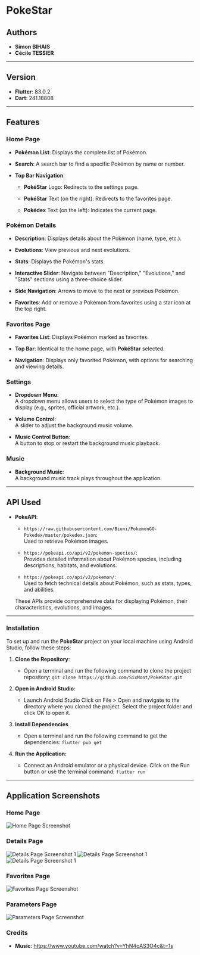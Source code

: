 # PokeStar



## Authors
- **Simon BIHAIS**
- **Cécile TESSIER**

---

## Version
- **Flutter**: 83.0.2
- **Dart**: 241.18808

---

## Features

### Home Page
- **Pokémon List**: Displays the complete list of Pokémon.

- **Search**: A search bar to find a specific Pokémon by name or number.

- **Top Bar Navigation**:
  - **PokéStar** Logo: Redirects to the settings page.

  - **PokéStar** Text (on the right): Redirects to the favorites page.

  - **Pokédex** Text (on the left): Indicates the current page.

### Pokémon Details
- **Description**: Displays details about the Pokémon (name, type, etc.).

- **Evolutions**: View previous and next evolutions.

- **Stats**: Displays the Pokémon's stats.

- **Interactive Slider**: Navigate between "Description," 
"Evolutions," and "Stats" sections using a three-choice slider.

- **Side Navigation**: Arrows to move to the next or previous Pokémon.

- **Favorites**: Add or remove a Pokémon from favorites using a star icon at the top right.

### Favorites Page
- **Favorites List**: Displays Pokémon marked as favorites.

- **Top Bar**: Identical to the home page, with **PokéStar** selected.

- **Navigation**: Displays only favorited Pokémon, with options for searching and viewing details.

### Settings
- **Dropdown Menu**:  
  A dropdown menu allows users to select the type of Pokémon images to display (e.g., sprites, official artwork, etc.).

- **Volume Control**:  
  A slider to adjust the background music volume.

- **Music Control Button**:  
  A button to stop or restart the background music playback.

### Music
- **Background Music**:  
  A background music track plays throughout the application.

---

## API Used
- **PokeAPI**:

  - `https://raw.githubusercontent.com/Biuni/PokemonGO-Pokedex/master/pokedex.json`:  
    Used to retrieve Pokémon images.

  - `https://pokeapi.co/api/v2/pokemon-species/`:  
    Provides detailed information about Pokémon species, including descriptions, habitats, and evolutions.

  - `https://pokeapi.co/api/v2/pokemon/`:  
    Used to fetch technical details about Pokémon, such as stats, types, and abilities.

  These APIs provide comprehensive data for displaying Pokémon, their characteristics, evolutions, and images.

---

### Installation

To set up and run the **PokeStar** project on your local machine using Android Studio, follow these steps:

1. **Clone the Repository**:  
   - Open a terminal and run the following command to clone the project repository:
   ```git clone https://github.com/SixMont/PokeStar.git```

2. **Open in Android Studio**:

    - Launch Android Studio
Click on File > Open and navigate to the directory where you cloned the project.
Select the project folder and click OK to open it.

3. **Install Dependencies**
    - Open a terminal and run the following command to get the dependencies: ```flutter pub get```

4. **Run the Application:**

    - Connect an Android emulator or a physical device.
Click on the Run button or use the terminal command:
```flutter run```

---

## Application Screenshots

### Home Page
![Home Page Screenshot](assets/screenshots/Screenshot_20250114_223237.png "Home Page")

### Details Page
![Details Page Screenshot 1](assets/screenshots/Screenshot_20250115_154055.png "Details Page 1")
![Details Page Screenshot 1](assets/screenshots/Screenshot_20250115_154108.png "Details Page 2")
![Details Page Screenshot 1](assets/screenshots/Screenshot_20250115_154117.png "Details Page 3")

### Favorites Page
![Favorites Page Screenshot](assets/screenshots/Screenshot_20250114_223444.png "Favorites Page")

### Parameters Page
![Parameters Page Screenshot](assets/screenshots/Screenshot_20250114_223618.png "Parameters")

### Credits
- **Music**: https://www.youtube.com/watch?v=YhN4oAS3O4c&t=1s